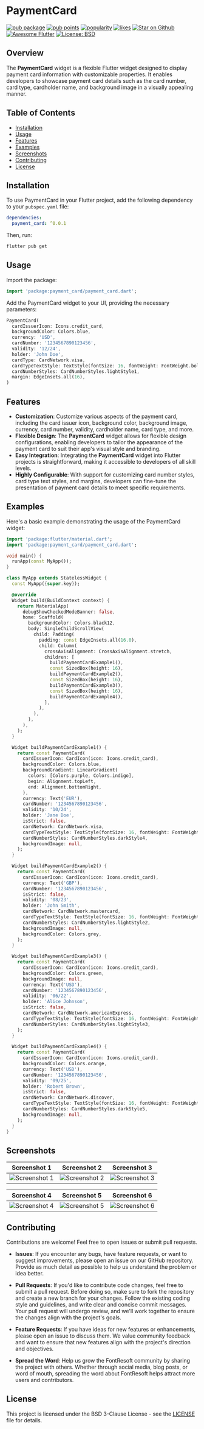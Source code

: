 # PaymentCard

[![pub package](https://img.shields.io/pub/v/payment_card.svg?label=payment_card&color=blue)](https://pub.dev/packages/payment_card)
[![pub points](https://img.shields.io/pub/points/payment_card?logo=dart)](https://pub.dev/packages/payment_card/score)
[![popularity](https://img.shields.io/pub/popularity/payment_card?logo=dart&color=yellow)](https://pub.dev/packages/payment_card/score)
[![likes](https://img.shields.io/pub/likes/payment_card?logo=dart&color=red)](https://pub.dev/packages/payment_card/score)
<a href="https://github.com/kenresoft/payment_card">![Star on Github](https://img.shields.io/github/stars/kenresoft/payment_card.svg?style=flat&logo=github&colorB=deeppink&label=stars)</a>
<a href="https://github.com/Solido/awesome-flutter">![Awesome Flutter](https://img.shields.io/badge/Awesome-Flutter-blue.svg?longCache=true&style=flat-square)</a>
<a href="https://opensource.org/license/bsd-3-clause">![License: BSD](https://img.shields.io/badge/license-BSD_3--Clause-teal.svg)</a>

## Overview

The **PaymentCard** widget is a flexible Flutter widget designed to display payment card information with customizable properties. It enables developers to showcase payment card details such as the card number, card type, cardholder name, and background image in a visually appealing manner.

## Table of Contents
- [Installation](#installation)
- [Usage](#usage)
- [Features](#features)
- [Examples](#examples)
- [Screenshots](#screenshots)
- [Contributing](#contributing)
- [License](#license)

## Installation

To use PaymentCard in your Flutter project, add the following dependency to your `pubspec.yaml` file:

```yaml
dependencies:
  payment_card: ^0.0.1
```

Then, run:

```bash
flutter pub get
````

## Usage

Import the package:

```dart 
import 'package:payment_card/payment_card.dart';
```

Add the PaymentCard widget to your UI, providing the necessary parameters:

```dart
PaymentCard(
  cardIssuerIcon: Icons.credit_card,
  backgroundColor: Colors.blue,
  currency: 'USD',
  cardNumber: '1234567890123456',
  validity: '12/24',
  holder: 'John Doe',
  cardType: CardNetwork.visa,
  cardTypeTextStyle: TextStyle(fontSize: 16, fontWeight: FontWeight.bold),
  cardNumberStyles: CardNumberStyles.lightStyle1,
  margin: EdgeInsets.all(16),
)
```


## Features

* **Customization**: Customize various aspects of the payment card, including the card issuer icon, background color, background image, currency, card number, validity, cardholder name, card type, and more.
* **Flexible Design**: The **PaymentCard** widget allows for flexible design configurations, enabling developers to tailor the appearance of the payment card to suit their app's visual style and branding.
* **Easy Integration**: Integrating the **PaymentCard** widget into Flutter projects is straightforward, making it accessible to developers of all skill levels.
* **Highly Configurable**: With support for customizing card number styles, card type text styles, and margins, developers can fine-tune the presentation of payment card details to meet specific requirements.


## Examples
Here's a basic example demonstrating the usage of the PaymentCard widget:

```dart
import 'package:flutter/material.dart';
import 'package:payment_card/payment_card.dart';

void main() {
  runApp(const MyApp());
}

class MyApp extends StatelessWidget {
  const MyApp({super.key});

  @override
  Widget build(BuildContext context) {
    return MaterialApp(
      debugShowCheckedModeBanner: false,
      home: Scaffold(
        backgroundColor: Colors.black12,
        body: SingleChildScrollView(
          child: Padding(
            padding: const EdgeInsets.all(16.0),
            child: Column(
              crossAxisAlignment: CrossAxisAlignment.stretch,
              children: [
                buildPaymentCardExample1(),
                const SizedBox(height: 16),
                buildPaymentCardExample2(),
                const SizedBox(height: 16),
                buildPaymentCardExample3(),
                const SizedBox(height: 16),
                buildPaymentCardExample4(),
              ],
            ),
          ),
        ),
      ),
    );
  }

  Widget buildPaymentCardExample1() {
    return const PaymentCard(
      cardIssuerIcon: CardIcon(icon: Icons.credit_card),
      backgroundColor: Colors.blue,
      backgroundGradient: LinearGradient(
        colors: [Colors.purple, Colors.indigo],
        begin: Alignment.topLeft,
        end: Alignment.bottomRight,
      ),
      currency: Text('EUR'),
      cardNumber: '1234567890123456',
      validity: '10/24',
      holder: 'Jane Doe',
      isStrict: false,
      cardNetwork: CardNetwork.visa,
      cardTypeTextStyle: TextStyle(fontSize: 16, fontWeight: FontWeight.bold),
      cardNumberStyles: CardNumberStyles.darkStyle4,
      backgroundImage: null,
    );
  }

  Widget buildPaymentCardExample2() {
    return const PaymentCard(
      cardIssuerIcon: CardIcon(icon: Icons.credit_card),
      currency: Text('GBP'),
      cardNumber: '1234567890123456',
      isStrict: false,
      validity: '08/23',
      holder: 'John Smith',
      cardNetwork: CardNetwork.mastercard,
      cardTypeTextStyle: TextStyle(fontSize: 16, fontWeight: FontWeight.bold, color: Colors.white),
      cardNumberStyles: CardNumberStyles.lightStyle2,
      backgroundImage: null,
      backgroundColor: Colors.grey,
    );
  }

  Widget buildPaymentCardExample3() {
    return const PaymentCard(
      cardIssuerIcon: CardIcon(icon: Icons.credit_card),
      backgroundColor: Colors.green,
      backgroundImage: null,
      currency: Text('USD'),
      cardNumber: '1234567890123456',
      validity: '06/22',
      holder: 'Alice Johnson',
      isStrict: false,
      cardNetwork: CardNetwork.americanExpress,
      cardTypeTextStyle: TextStyle(fontSize: 16, fontWeight: FontWeight.bold),
      cardNumberStyles: CardNumberStyles.lightStyle3,
    );
  }

  Widget buildPaymentCardExample4() {
    return const PaymentCard(
      cardIssuerIcon: CardIcon(icon: Icons.credit_card),
      backgroundColor: Colors.orange,
      currency: Text('USD'),
      cardNumber: '1234567890123456',
      validity: '09/25',
      holder: 'Robert Brown',
      isStrict: false,
      cardNetwork: CardNetwork.discover,
      cardTypeTextStyle: TextStyle(fontSize: 16, fontWeight: FontWeight.bold),
      cardNumberStyles: CardNumberStyles.darkStyle5,
      backgroundImage: null,
    );
  }
}
```

## Screenshots

| Screenshot 1                                                                                                 | Screenshot 2                                                                                                 | Screenshot 3                                                                                                 |
|--------------------------------------------------------------------------------------------------------------|--------------------------------------------------------------------------------------------------------------|--------------------------------------------------------------------------------------------------------------|
| ![Screenshot 1](https://github.com/kenresoft/payment_card/blob/master/screenshots/Screenshot_1.png?raw=true) | ![Screenshot 2](https://github.com/kenresoft/payment_card/blob/master/screenshots/Screenshot_2.png?raw=true) | ![Screenshot 3](https://github.com/kenresoft/payment_card/blob/master/screenshots/Screenshot_3.png?raw=true) |

| Screenshot 4                                                                                                 | Screenshot 5                                                                                                 | Screenshot 6                                                                                                 |
|--------------------------------------------------------------------------------------------------------------|--------------------------------------------------------------------------------------------------------------|--------------------------------------------------------------------------------------------------------------|
| ![Screenshot 4](https://github.com/kenresoft/payment_card/blob/master/screenshots/Screenshot_4.png?raw=true) | ![Screenshot 5](https://github.com/kenresoft/payment_card/blob/master/screenshots/Screenshot_5.png?raw=true) | ![Screenshot 6](https://github.com/kenresoft/payment_card/blob/master/screenshots/Screenshot_6.png?raw=true) |


## Contributing
Contributions are welcome! Feel free to open issues or submit pull requests.

- **Issues**: If you encounter any bugs, have feature requests, or want to suggest improvements, please open an issue on our GitHub repository. Provide as much detail as possible to help us understand the problem or idea better.

- **Pull Requests**: If you'd like to contribute code changes, feel free to submit a pull request. Before doing so, make sure to fork the repository and create a new branch for your changes. Follow the existing coding style and guidelines, and write clear and concise commit messages. Your pull request will undergo review, and we'll work together to ensure the changes align with the project's goals.

- **Feature Requests**: If you have ideas for new features or enhancements, please open an issue to discuss them. We value community feedback and want to ensure that new features align with the project's direction and objectives.

- **Spread the Word**: Help us grow the FontResoft community by sharing the project with others. Whether through social media, blog posts, or word of mouth, spreading the word about FontResoft helps attract more users and contributors.

## License
This project is licensed under the BSD 3-Clause License - see the [LICENSE](LICENSE) file for details.
